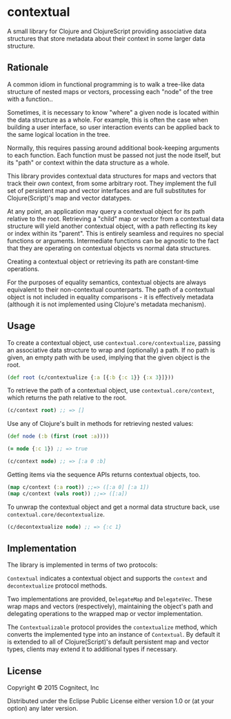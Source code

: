 # contextual

A small library for Clojure and ClojureScript providing associative
data structures that store metadata about their context in some larger
data structure.

## Rationale

A common idiom in functional programming is to walk a tree-like data
structure of nested maps or vectors, processing each "node" of the
tree with a function..

Sometimes, it is necessary to know "where" a given node is located
within the data structure as a whole. For example, this is often the
case when building a user interface, so user interaction events can be
applied back to the same logical location in the tree.

Normally, this requires passing around additional book-keeping
arguments to each function. Each function must be passed not just the
node itself, but its "path" or context within the data structure as a
whole.

This library provides contextual data structures for maps and vectors
that track their *own* context, from some arbitrary root. They implement
the full set of persistent map and vector interfaces and are full
substitutes for Clojure(Script)'s map and vector datatypes.

At any point, an application may query a contextual object for its
path relative to the root. Retrieving a "child" map or vector from a
contextual data structure will yield another contextual object, with a
path reflecting its key or index within its "parent". This is entirely
seamless and requires no special functions or arguments. Intermediate
functions can be agnostic to the fact that they are operating on
contextual objects vs normal data structures.

Creating a contextual object or retrieving its path are constant-time
operations.

For the purposes of equality semantics, contextual objects are always
equivalent to their non-contextual counterparts. The path of a
contextual object is not included in equality comparisons - it is
effectively metadata (although it is not implemented using Clojure's
metadata mechanism).

## Usage

To create a contextual object, use `contextual.core/contextualize`,
passing an associative data structure to wrap and (optionally) a
path. If no path is given, an empty path with be used, implying that
the given object is the root.

```clojure
(def root (c/contextualize {:a [{:b {:c 1}} {:x 3}]}))
```

To retrieve the path of a contextual object, use
`contextual.core/context`, which returns the path relative to the
root.

```clojure
(c/context root) ;; => []
```

Use any of Clojure's built in methods for retrieving nested values:

```clojure
(def node (:b (first (root :a))))

(= node {:c 1}) ;; => true

(c/context node) ;; => [:a 0 :b]
```

Getting items via the sequence APIs returns contextual objects, too.

```clojure
(map c/context (:a root)) ;;=> ([:a 0] [:a 1])
(map c/context (vals root)) ;;=> ([:a])
```

To unwrap the contextual object and get a normal data structure back,
use `contextual.core/decontextualize`.

```clojure
(c/decontextualize node) ;; => {:c 1}
```

## Implementation

The library is implemented in terms of two protocols:

`Contextual` indicates a contextual object and supports the `context`
and `decontextualize` protocol methods.

Two implementations are provided, `DelegateMap` and
`DelegateVec`. These wrap maps and vectors (respectively), maintaining
the object's path and delegating operations to the wrapped map or
vector implementation.

The `Contextualizable` protocol provides the `contextualize` method,
which converts the implemented type into an instance of
`Contextual`. By default it is extended to all of Clojure(Script)'s
default persistent map and vector types, clients may extend it to
additional types if necessary.

## License

Copyright © 2015 Cognitect, Inc

Distributed under the Eclipse Public License either version 1.0 or (at
your option) any later version.
